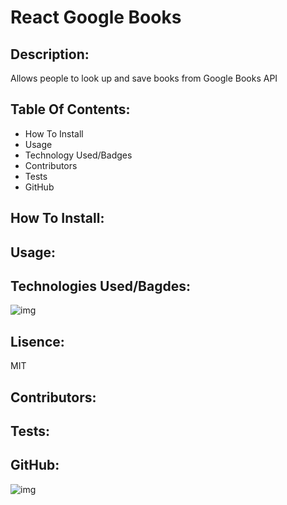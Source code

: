 # React Google Books
## Description: 
Allows people to look up and save books from Google Books API
## Table Of Contents:
* How To Install
* Usage
* Technology Used/Badges
* Contributors
* Tests
* GitHub
## How To Install: 

## Usage:

## Technologies Used/Bagdes: 
![img](https://img.shields.io/badge/React-used-red)
## Lisence:  
MIT
## Contributors:

## Tests:

## GitHub: 
![img](https://avatars0.githubusercontent.com/u/21047601?v=4)